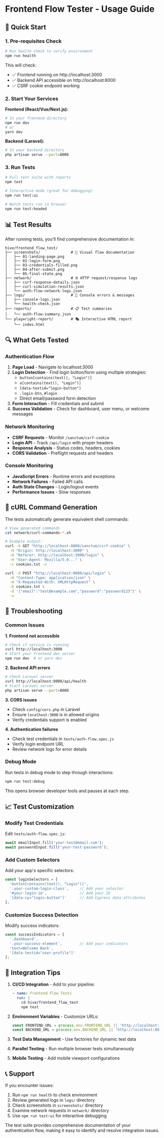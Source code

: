 # Frontend Flow Tester - Usage Guide

## 🚀 Quick Start

### 1. Pre-requisites Check
```bash
# Run health check to verify environment
npm run health
```

This will check:
- ✅ Frontend running on http://localhost:3000
- ✅ Backend API accessible on http://localhost:8000  
- ✅ CSRF cookie endpoint working

### 2. Start Your Services

**Frontend (React/Vue/Next.js):**
```bash
# In your frontend directory
npm run dev
# or
yarn dev
```

**Backend (Laravel):**
```bash
# In your backend directory
php artisan serve --port=8000
```

### 3. Run Tests
```bash
# Full test suite with reports
npm test

# Interactive mode (great for debugging)
npm run test:ui

# Watch tests run in browser
npm run test:headed
```

## 📊 Test Results

After running tests, you'll find comprehensive documentation in:

```
hive/frontend_flow_test/
├── screenshots/              # 📸 Visual flow documentation
│   ├── 01-landing-page.png
│   ├── 02-login-form.png
│   ├── 03-credentials-filled.png
│   ├── 04-after-submit.png
│   └── 05-final-state.png
├── network/                  # 🌐 HTTP request/response logs
│   ├── csrf-response-details.json
│   ├── curl-simulation-results.json
│   └── auth-flow-network-logs.json
├── logs/                     # 📝 Console errors & messages
│   ├── console-logs.json
│   └── health-check.json
├── reports/                  # 📋 Test summaries
│   └── auth-flow-summary.json
└── playwright-report/        # 🎭 Interactive HTML report
    └── index.html
```

## 🔍 What Gets Tested

### Authentication Flow
1. **Page Load** - Navigate to localhost:3000
2. **Login Detection** - Find login button/form using multiple strategies:
   - `button[contains(text(), "Login")]`
   - `a[contains(text(), "Login")]`
   - `[data-testid="login-button"]`
   - `.login-btn`, `#login`
   - Direct email/password form detection
3. **Form Interaction** - Fill credentials and submit
4. **Success Validation** - Check for dashboard, user menu, or welcome messages

### Network Monitoring
- **CSRF Requests** - Monitor `/sanctum/csrf-cookie`
- **Login API** - Track `/api/login` with proper headers
- **Response Analysis** - Status codes, headers, cookies
- **CORS Validation** - Preflight requests and headers

### Console Monitoring  
- **JavaScript Errors** - Runtime errors and exceptions
- **Network Failures** - Failed API calls
- **Auth State Changes** - Login/logout events
- **Performance Issues** - Slow responses

## 🌊 cURL Command Generation

The tests automatically generate equivalent shell commands:

```bash
# View generated commands
cat network/curl-commands-*.sh

# Example output:
curl -X GET "http://localhost:8000/sanctum/csrf-cookie" \
  -H "Origin: http://localhost:3000" \
  -H "Referer: http://localhost:3000/login" \
  -H "User-Agent: Mozilla/5.0..." \
  -c cookies.txt -v

curl -X POST "http://localhost:8000/api/login" \
  -H "Content-Type: application/json" \
  -H "X-Requested-With: XMLHttpRequest" \
  -b cookies.txt \
  -d '{"email":"test@example.com","password":"password123"}' \
  -v
```

## 🐛 Troubleshooting

### Common Issues

**1. Frontend not accessible**
```bash
# Check if service is running
curl http://localhost:3000
# Start your frontend dev server
npm run dev  # or yarn dev
```

**2. Backend API errors**
```bash
# Check Laravel server
curl http://localhost:8000/api/health
# Start Laravel server
php artisan serve --port=8000
```

**3. CORS issues**
- Check `config/cors.php` in Laravel
- Ensure `localhost:3000` is in allowed origins
- Verify credentials support is enabled

**4. Authentication failures**
- Check test credentials in `tests/auth-flow.spec.js`
- Verify login endpoint URL
- Review network logs for error details

### Debug Mode

Run tests in debug mode to step through interactions:

```bash
npm run test:debug
```

This opens browser developer tools and pauses at each step.

## 📈 Test Customization

### Modify Test Credentials
Edit `tests/auth-flow.spec.js`:
```javascript
await emailInput.fill('your-test@email.com');
await passwordInput.fill('your-test-password');
```

### Add Custom Selectors
Add your app's specific selectors:
```javascript
const loginSelectors = [
  'button[contains(text(), "Login")]',
  '.your-custom-login-class',     // Add your selector
  '#your-login-id',               // Add your ID
  '[data-cy="login-button"]'      // Add Cypress data attributes
];
```

### Customize Success Detection
Modify success indicators:
```javascript
const successIndicators = [
  '.dashboard',
  '.your-success-element',        // Add your indicators
  'text=Welcome Back',
  '[data-testid="user-profile"]'
];
```

## 🎯 Integration Tips

1. **CI/CD Integration** - Add to your pipeline:
   ```yaml
   - name: Frontend Flow Tests
     run: |
       cd hive/frontend_flow_test
       npm test
   ```

2. **Environment Variables** - Customize URLs:
   ```javascript
   const FRONTEND_URL = process.env.FRONTEND_URL || 'http://localhost:3000';
   const BACKEND_URL = process.env.BACKEND_URL || 'http://localhost:8000';
   ```

3. **Test Data Management** - Use factories for dynamic test data
4. **Parallel Testing** - Run multiple browser tests simultaneously
5. **Mobile Testing** - Add mobile viewport configurations

## 📞 Support

If you encounter issues:
1. Run `npm run health` to check environment
2. Review generated logs in `logs/` directory  
3. Check screenshots in `screenshots/` directory
4. Examine network requests in `network/` directory
5. Use `npm run test:ui` for interactive debugging

The test suite provides comprehensive documentation of your authentication flow, making it easy to identify and resolve integration issues.